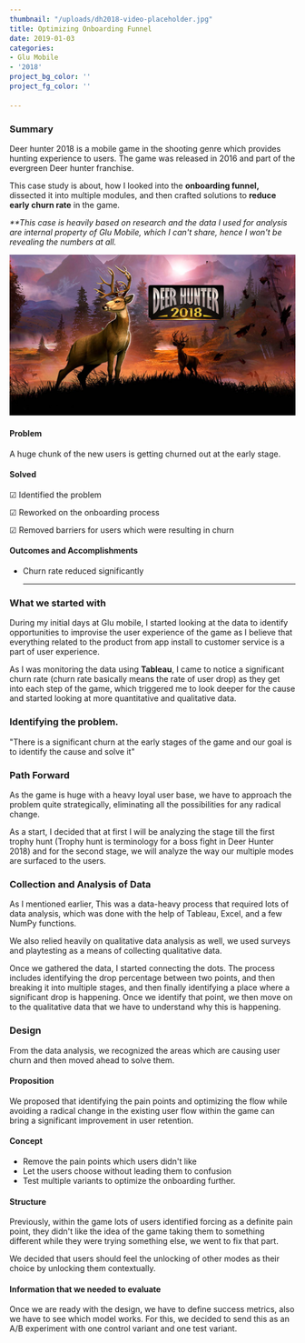 ```yaml
---
thumbnail: "/uploads/dh2018-video-placeholder.jpg"
title: Optimizing Onboarding Funnel
date: 2019-01-03
categories:
- Glu Mobile
- '2018'
project_bg_color: ''
project_fg_color: ''

---
```

### Summary

Deer hunter 2018 is a mobile game in the shooting genre which provides hunting experience to users. The game was released in 2016 and part of the evergreen Deer hunter franchise.

This case study is about, how I looked into the **onboarding funnel,** dissected it into multiple modules, and then crafted solutions to **reduce early churn rate** in the game.

_**This case is heavily based on research and the data I used for analysis are internal property of Glu Mobile, which I can't share, hence I won't be revealing the numbers at all._

![Deer Hunter Splash Screen, Two deer standing in the wild](/uploads/dh2018-video-placeholder.jpg "Deer Hunter Splash Screen")

#### Problem

A huge chunk of the new users is getting churned out at the early stage.

#### Solved

☑ Identified the problem

☑ Reworked on the onboarding process

☑ Removed barriers for users which were resulting in churn

#### Outcomes and Accomplishments

* Churn rate reduced significantly

  ***

### What we started with

During my initial days at Glu mobile, I started looking at the data to identify opportunities to improvise the user experience of the game as I believe that everything related to the product from app install to customer service is a part of user experience.

As I was monitoring the data using **Tableau**, I came to notice a significant churn rate (churn rate basically means the rate of user drop) as they get into each step of the game, which triggered me to look deeper for the cause and started looking at more quantitative and qualitative data. 

### Identifying the problem.

"There is a significant churn at the early stages of the game and our goal is to identify the cause and solve it"

### Path Forward

As the game is huge with a heavy loyal user base, we have to approach the problem quite strategically, eliminating all the possibilities for any radical change.

As a start, I decided that at first I will be analyzing the stage till the first trophy hunt (Trophy hunt is terminology for a boss fight in Deer Hunter 2018) and for the second stage, we will analyze the way our multiple modes are surfaced to the users.

### Collection and Analysis of Data

As I mentioned earlier, This was a data-heavy process that required lots of data analysis, which was done with the help of Tableau, Excel, and a few NumPy functions.

We also relied heavily on qualitative data analysis as well, we used surveys and playtesting as a means of collecting qualitative data.

Once we gathered the data, I started connecting the dots. The process includes identifying the drop percentage between two points, and then breaking it into multiple stages, and then finally identifying a place where a significant drop is happening. Once we identify that point, we then move on to the qualitative data that we have to understand why this is happening.

### Design

From the data analysis, we recognized the areas which are causing user churn and then moved ahead to solve them.

#### Proposition

We proposed that identifying the pain points and optimizing the flow while avoiding a radical change in the existing user flow within the game can bring a significant improvement in user retention.

#### Concept

* Remove the pain points which users didn't like
* Let the users choose without leading them to confusion
* Test multiple variants to optimize the onboarding further.

#### Structure

Previously, within the game lots of users identified forcing as a definite pain point, they didn't like the idea of the game taking them to something different while they were trying something else, we went to fix that part.

We decided that users should feel the unlocking of other modes as their choice by unlocking them contextually.

#### Information that we needed to evaluate

Once we are ready with the design, we have to define success metrics, also we have to see which model works. For this, we decided to send this as an A/B experiment with one control variant and one test variant.

#### 